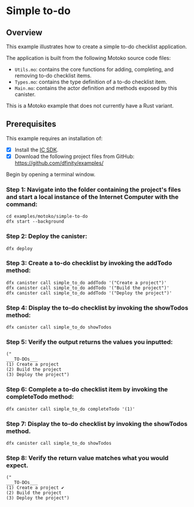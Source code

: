 # Simple to-do

## Overview
This example illustrates how to create a simple to-do checklist application. 

The application is built from the following Motoko source code files:

- `Utils.mo`: contains the core functions for adding, completing, and removing to-do checklist items.
- `Types.mo`: contains the type definition of a to-do checklist item.
- `Main.mo`: contains the actor definition and methods exposed by this canister.

This is a Motoko example that does not currently have a Rust variant. 

## Prerequisites
This example requires an installation of:

- [x] Install the [IC SDK](../developer-docs/setup/install/index.mdx).
- [x] Download the following project files from GitHub: https://github.com/dfinity/examples/

Begin by opening a terminal window.

### Step 1: Navigate into the folder containing the project's files and start a local instance of the Internet Computer with the command:

```
cd examples/motoko/simple-to-do
dfx start --background
```

### Step 2: Deploy the canister:

```
dfx deploy
```

### Step 3: Create a to-do checklist by invoking the addTodo method:

```
dfx canister call simple_to_do addTodo '("Create a project")'
dfx canister call simple_to_do addTodo '("Build the project")'
dfx canister call simple_to_do addTodo '("Deploy the project")'
```

### Step 4: Display the to-do checklist by invoking the showTodos method:

```
dfx canister call simple_to_do showTodos
```

### Step 5: Verify the output returns the values you inputted:

```
("
___TO-DOs___
(1) Create a project
(2) Build the project
(3) Deploy the project")
```

### Step 6: Complete a to-do checklist item by invoking the completeTodo method:

```
dfx canister call simple_to_do completeTodo '(1)'
```

### Step 7: Display the to-do checklist by invoking the showTodos method.

```
dfx canister call simple_to_do showTodos
```

### Step 8: Verify the return value matches what you would expect.

```
("
___TO-DOs___
(1) Create a project ✔
(2) Build the project
(3) Deploy the project")
```
